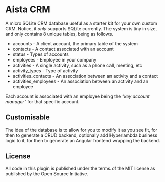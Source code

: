 # Aista CRM

A micro SQLite CRM database useful as a starter kit for your own custom CRM.
Notice, it _only_ supports SQLite currently. The system is tiny in size, and
only contains 8 unique tables, being as follows.

* accounts - A client account, the primary table of the system
* contacts - A contact associated with an account
* status - Types of accounts
* employees - Employee in your company
* activities - A single activity, such as a phone call, meeting, etc
* activity_types - Type of activity
* activities_contacts - An association between an activity and a contact
* activities_employees - An association between an activity and an employee

Each account is associated with an employee being the _"key account manager"_ for
that specific account.

## Customisable

The idea of the database is to allow for you to modify it as you see fit, for then
to generate a CRUD backend, optionally add Hyperlambda business logic to it, for
then to generate an Angular frontend wrapping the backend.

## License

All code in this plugin is published under the terms of the MIT license as published
by the Open Source Initiative.

